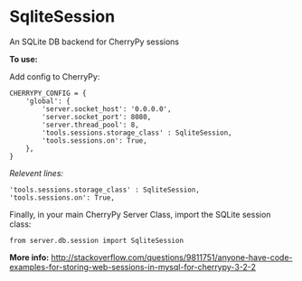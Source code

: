 # SqliteSession
An SQLite DB backend for CherryPy sessions



**To use:**

Add config to CherryPy:
```
CHERRYPY_CONFIG = {
    'global': {
        'server.socket_host': '0.0.0.0',
        'server.socket_port': 8080,
        'server.thread_pool': 8,
        'tools.sessions.storage_class' : SqliteSession,
        'tools.sessions.on': True,
    },
}
```

*Relevent lines:*

```
'tools.sessions.storage_class' : SqliteSession,
'tools.sessions.on': True,
```


Finally, in your main CherryPy Server Class, import the SQLite session class:

```
from server.db.session import SqliteSession
```


**More info:** http://stackoverflow.com/questions/9811751/anyone-have-code-examples-for-storing-web-sessions-in-mysql-for-cherrypy-3-2-2

